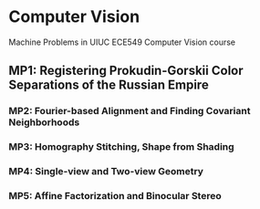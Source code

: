 # Computer Vision
Machine Problems in UIUC ECE549 Computer Vision course

## MP1: Registering Prokudin-Gorskii Color Separations of the Russian Empire
### MP2: Fourier-based Alignment and Finding Covariant Neighborhoods
### MP3: Homography Stitching, Shape from Shading
### MP4: Single-view and Two-view Geometry
### MP5: Affine Factorization and Binocular Stereo
